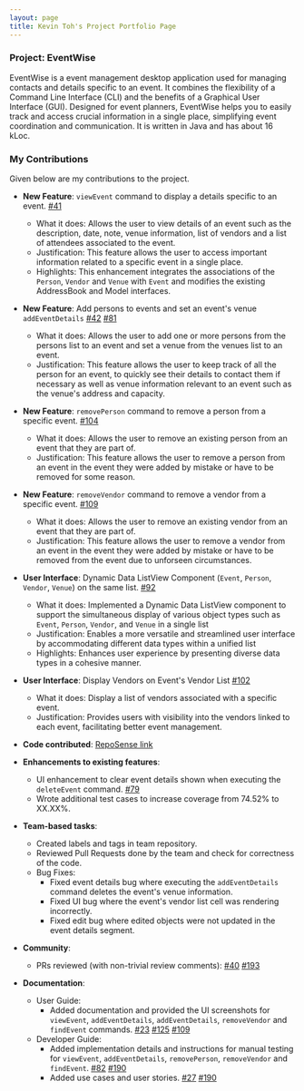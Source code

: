 ```yaml
---
layout: page
title: Kevin Toh's Project Portfolio Page
---
```


### Project: EventWise

EventWise is a event management desktop application used for managing contacts and details specific to an event. It combines the flexibility of a Command Line Interface (CLI) and the benefits of a Graphical User Interface (GUI). Designed for event planners, EventWise helps you to easily track and access crucial information in a single place, simplifying event coordination and communication. It is written in Java and has about 16 kLoc.

### My Contributions
Given below are my contributions to the project.

* **New Feature**: `viewEvent` command to display a details specific to an event. [\#41](https://github.com/AY2324S1-CS2103-F13-3/tp/pull/41)
  * What it does: Allows the user to view details of an event such as the description, date, note, venue information, list of vendors and a list of attendees associated to the event.
  * Justification: This feature allows the user to access important information related to a specific event in a single place.
  * Highlights: This enhancement integrates the associations of the `Person`, `Vendor` and `Venue` with `Event` and modifies the existing AddressBook and Model interfaces.

* **New Feature**: Add persons to events and set an event's venue `addEventDetails` [\#42](https://github.com/AY2324S1-CS2103-F13-3/tp/pull/42) [\#81](https://github.com/AY2324S1-CS2103-F13-3/tp/pull/81)
  * What it does: Allows the user to add one or more persons from the persons list to an event and set a venue from the venues list to an event.
  * Justification: This feature allows the user to keep track of all the person for an event, to quickly see their details to contact them if necessary as well as venue information relevant to an event such as the venue's address and capacity.

* **New Feature**: `removePerson` command to remove a person from a specific event. [\#104](https://github.com/AY2324S1-CS2103-F13-3/tp/pull/104)
  * What it does: Allows the user to remove an existing person from an event that they are part of.
  * Justification: This feature allows the user to remove a person from an event in the event they were added by mistake or have to be removed for some reason.

* **New Feature**: `removeVendor` command to remove a vendor from a specific event. [\#109](https://github.com/AY2324S1-CS2103-F13-3/tp/pull/109)
  * What it does: Allows the user to remove an existing vendor from an event that they are part of.
  * Justification: This feature allows the user to remove a vendor from an event in the event they were added by mistake or have to be removed from the event due to unforseen circumstances.

* **User Interface**: Dynamic Data ListView Component (`Event`, `Person`, `Vendor`, `Venue`) on the same list. [\#92](https://github.com/AY2324S1-CS2103-F13-3/tp/pull/92)
  * What it does: Implemented a Dynamic Data ListView component to support the simultaneous display of various object types such as `Event`, `Person`, `Vendor`, and `Venue` in a single list
  * Justification: Enables a more versatile and streamlined user interface by accommodating different data types within a unified list 
  * Highlights: Enhances user experience by presenting diverse data types in a cohesive manner.

* **User Interface**: Display Vendors on Event's Vendor List [\#102](https://github.com/AY2324S1-CS2103-F13-3/tp/pull/102)
  * What it does: Display a list of vendors associated with a specific event.
  * Justification: Provides users with visibility into the vendors linked to each event, facilitating better event management.

* **Code contributed**: [RepoSense link](https://nus-cs2103-ay2324s1.github.io/tp-dashboard/?search=ktzy0305&breakdown=true)

* **Enhancements to existing features**:
    * UI enhancement to clear event details shown when executing the `deleteEvent` command. [\#79](https://github.com/AY2324S1-CS2103-F13-3/tp/pull/79)
    * Wrote additional test cases to increase coverage from 74.52% to XX.XX%. []()

* **Team-based tasks**:
    * Created labels and tags in team repository.
    * Reviewed Pull Requests done by the team and check for correctness of the code.
    * Bug Fixes:
        * Fixed event details bug where executing the `addEventDetails` command deletes the event's venue information.
        * Fixed UI bug where the event's vendor list cell was rendering incorrectly.
        * Fixed edit bug where edited objects were not updated in the event details segment.

* **Community**:
    * PRs reviewed (with non-trivial review comments): [\#40](https://github.com/AY2324S1-CS2103-F13-3/tp/pull/40) [\#193](https://github.com/AY2324S1-CS2103-F13-3/tp/pull/193)

* **Documentation**:
    * User Guide:
        * Added documentation and provided the UI screenshots for `viewEvent`, `addEventDetails`, `addEventDetails`, `removeVendor` and `findEvent` commands. [\#23](https://github.com/AY2324S1-CS2103-F13-3/tp/pull/23) [\#125](https://github.com/AY2324S1-CS2103-F13-3/tp/pull/125) [\#109](https://github.com/AY2324S1-CS2103-F13-3/tp/pull/109)
    * Developer Guide:
        * Added implementation details and instructions for manual testing for `viewEvent`, `addEventDetails`, `removePerson`, `removeVendor` and `findEvent`. [\#82](https://github.com/AY2324S1-CS2103-F13-3/tp/pull/82) [\#190](https://github.com/AY2324S1-CS2103-F13-3/tp/pull/190)
        * Added use cases and user stories. [\#27](https://github.com/AY2324S1-CS2103-F13-3/tp/pull/27) [\#190](https://github.com/AY2324S1-CS2103-F13-3/tp/pull/190)
